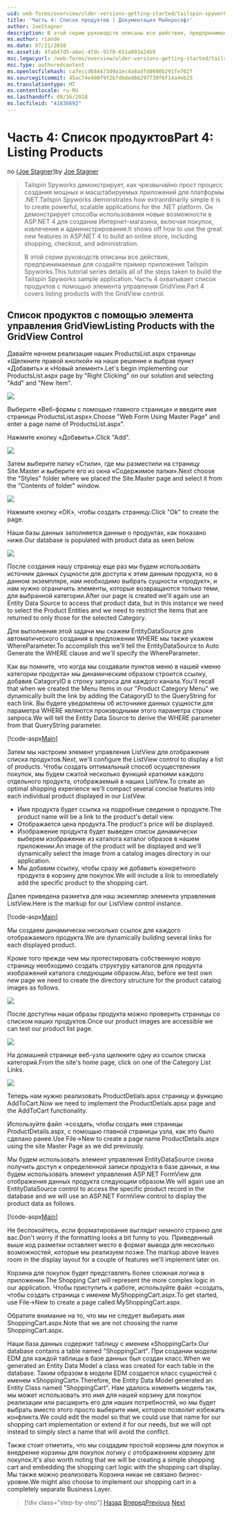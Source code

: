 ```yaml
---
uid: web-forms/overview/older-versions-getting-started/tailspin-spyworks/tailspin-spyworks-part-4
title: 'Часть 4: Список продуктов | Документация Майкрософт'
author: JoeStagner
description: В этой серии руководств описаны все действия, предпринимаемые для создайте пример приложения Tailspin Spyworks. Часть 4 охватывает список продуктов с GridView контракту...
ms.author: riande
ms.date: 07/21/2010
ms.assetid: 4fab47d5-a6ec-4fdc-91f0-651a093a24b9
msc.legacyurl: /web-forms/overview/older-versions-getting-started/tailspin-spyworks/tailspin-spyworks-part-4
msc.type: authoredcontent
ms.openlocfilehash: ca7eccd684473d9a1ec4a8adfd8690b291fe702f
ms.sourcegitcommit: 45ac74e400f9f2b7dbded66297730f6f14a4eb25
ms.translationtype: MT
ms.contentlocale: ru-RU
ms.lasthandoff: 08/16/2018
ms.locfileid: "41836692"
---
```

<a name="part-4-listing-products"></a><span data-ttu-id="e8e5b-104">Часть 4: Список продуктов</span><span class="sxs-lookup"><span data-stu-id="e8e5b-104">Part 4: Listing Products</span></span>
====================
<span data-ttu-id="e8e5b-105">по [(Joe Stagner)](https://github.com/JoeStagner)</span><span class="sxs-lookup"><span data-stu-id="e8e5b-105">by [Joe Stagner](https://github.com/JoeStagner)</span></span>

> <span data-ttu-id="e8e5b-106">Tailspin Spyworks демонстрирует, как чрезвычайно прост процесс создания мощных и масштабируемых приложений для платформы .NET.</span><span class="sxs-lookup"><span data-stu-id="e8e5b-106">Tailspin Spyworks demonstrates how extraordinarily simple it is to create powerful, scalable applications for the .NET platform.</span></span> <span data-ttu-id="e8e5b-107">Он демонстрирует способы использования новые возможности в ASP.NET 4 для создание Интернет-магазина, включая покупок, извлечения и администрирования.</span><span class="sxs-lookup"><span data-stu-id="e8e5b-107">It shows off how to use the great new features in ASP.NET 4 to build an online store, including shopping, checkout, and administration.</span></span>
> 
> <span data-ttu-id="e8e5b-108">В этой серии руководств описаны все действия, предпринимаемые для создайте пример приложения Tailspin Spyworks.</span><span class="sxs-lookup"><span data-stu-id="e8e5b-108">This tutorial series details all of the steps taken to build the Tailspin Spyworks sample application.</span></span> <span data-ttu-id="e8e5b-109">Часть 4 охватывает список продуктов с помощью элемента управления GridView.</span><span class="sxs-lookup"><span data-stu-id="e8e5b-109">Part 4 covers listing products with the GridView control.</span></span>


## <a id="_Toc260221670"></a>  <span data-ttu-id="e8e5b-110">Список продуктов с помощью элемента управления GridView</span><span class="sxs-lookup"><span data-stu-id="e8e5b-110">Listing Products with the GridView Control</span></span>

<span data-ttu-id="e8e5b-111">Давайте начнем реализация наших ProductsList.aspx страницы «Щелкните правой кнопкой» на наше решение и выбрав пункт «Добавить» и «Новый элемент».</span><span class="sxs-lookup"><span data-stu-id="e8e5b-111">Let's begin implementing our ProductsList.aspx page by "Right Clicking" on our solution and selecting "Add" and "New Item".</span></span>

![](tailspin-spyworks-part-4/_static/image1.jpg)

<span data-ttu-id="e8e5b-112">Выберите «Веб-формы с помощью главного страница» и введите имя страницы ProductsList.aspx».</span><span class="sxs-lookup"><span data-stu-id="e8e5b-112">Choose "Web Form Using Master Page" and enter a page name of ProductsList.aspx".</span></span>

<span data-ttu-id="e8e5b-113">Нажмите кнопку «Добавить».</span><span class="sxs-lookup"><span data-stu-id="e8e5b-113">Click "Add".</span></span>

![](tailspin-spyworks-part-4/_static/image2.jpg)

<span data-ttu-id="e8e5b-114">Затем выберите папку «Стили», где мы разместили на страницу Site.Master и выберите его из окна «Содержимое папки».</span><span class="sxs-lookup"><span data-stu-id="e8e5b-114">Next choose the "Styles" folder where we placed the Site.Master page and select it from the "Contents of folder" window.</span></span>

![](tailspin-spyworks-part-4/_static/image3.jpg)

<span data-ttu-id="e8e5b-115">Нажмите кнопку «ОК», чтобы создать страницу.</span><span class="sxs-lookup"><span data-stu-id="e8e5b-115">Click "Ok" to create the page.</span></span>

<span data-ttu-id="e8e5b-116">Наши базы данных заполняется данные о продуктах, как показано ниже.</span><span class="sxs-lookup"><span data-stu-id="e8e5b-116">Our database is populated with product data as seen below.</span></span>

![](tailspin-spyworks-part-4/_static/image4.jpg)

<span data-ttu-id="e8e5b-117">После создания нашу страницу еще раз мы будем использовать источник данных сущности для доступа к этим данным продукта, но в данном экземпляре, нам необходимо выбрать сущности «продукт», и нам нужно ограничить элементы, которые возвращаются только теми, для выбранной категории.</span><span class="sxs-lookup"><span data-stu-id="e8e5b-117">After our page is created we'll again use an Entity Data Source to access that product data, but in this instance we need to select the Product Entities and we need to restrict the items that are returned to only those for the selected Category.</span></span>

<span data-ttu-id="e8e5b-118">Для выполнения этой задачи мы скажем EntityDataSource для автоматического создания в предложении WHERE мы также укажем WhereParameter.</span><span class="sxs-lookup"><span data-stu-id="e8e5b-118">To accomplish this we'll tell the EntityDataSource to Auto Generate the WHERE clause and we'll specify the WhereParameter.</span></span>

<span data-ttu-id="e8e5b-119">Как вы помните, что когда мы создавали пунктов меню в нашей «меню категории продукта» мы динамическим образом строится ссылку, добавив CatagoryID в строку запроса для каждого канала.</span><span class="sxs-lookup"><span data-stu-id="e8e5b-119">You'll recall that when we created the Menu Items in our "Product Category Menu" we dynamically built the link by adding the CatagoryID to the QueryString for each link.</span></span> <span data-ttu-id="e8e5b-120">Вы будете уведомлены об источнике данных сущности для параметра WHERE являются производными этого параметра строки запроса.</span><span class="sxs-lookup"><span data-stu-id="e8e5b-120">We will tell the Entity Data Source to derive the WHERE parameter from that QueryString parameter.</span></span>

[!code-aspx[Main](tailspin-spyworks-part-4/samples/sample1.aspx)]

<span data-ttu-id="e8e5b-121">Затем мы настроим элемент управления ListView для отображения списка продуктов.</span><span class="sxs-lookup"><span data-stu-id="e8e5b-121">Next, we'll configure the ListView control to display a list of products.</span></span> <span data-ttu-id="e8e5b-122">Чтобы создать оптимальный способ осуществления покупок, мы будем сжатой несколько функций краткими каждого отдельного продукта, отображаемый в наших ListVew.</span><span class="sxs-lookup"><span data-stu-id="e8e5b-122">To create an optimal shopping experience we'll compact several concise features into each individual product displayed in our ListVew.</span></span>

- <span data-ttu-id="e8e5b-123">Имя продукта будет ссылка на подробные сведения о продукте.</span><span class="sxs-lookup"><span data-stu-id="e8e5b-123">The product name will be a link to the product's detail view.</span></span>
- <span data-ttu-id="e8e5b-124">Отображается цена продукта.</span><span class="sxs-lookup"><span data-stu-id="e8e5b-124">The product's price will be displayed.</span></span>
- <span data-ttu-id="e8e5b-125">Изображение продукта будет выведен список динамически выберем изображение из каталога каталог образов в нашем приложении.</span><span class="sxs-lookup"><span data-stu-id="e8e5b-125">An image of the product will be displayed and we'll dynamically select the image from a catalog images directory in our application.</span></span>
- <span data-ttu-id="e8e5b-126">Мы добавим ссылку, чтобы сразу же добавить конкретного продукта в корзину для покупок.</span><span class="sxs-lookup"><span data-stu-id="e8e5b-126">We will include a link to immediately add the specific product to the shopping cart.</span></span>

<span data-ttu-id="e8e5b-127">Далее приведена разметка для наш экземпляр элемента управления ListView.</span><span class="sxs-lookup"><span data-stu-id="e8e5b-127">Here is the markup for our ListView control instance.</span></span>

[!code-aspx[Main](tailspin-spyworks-part-4/samples/sample2.aspx)]

<span data-ttu-id="e8e5b-128">Мы создаем динамически несколько ссылок для каждого отображаемого продукта.</span><span class="sxs-lookup"><span data-stu-id="e8e5b-128">We are dynamically building several links for each displayed product.</span></span>

<span data-ttu-id="e8e5b-129">Кроме того прежде чем мы протестировать собственную новую страницу необходимо создать структуру каталогов для продукта изображений каталога следующим образом.</span><span class="sxs-lookup"><span data-stu-id="e8e5b-129">Also, before we test own new page we need to create the directory structure for the product catalog images as follows.</span></span>

![](tailspin-spyworks-part-4/_static/image1.png)

<span data-ttu-id="e8e5b-130">После доступны наши образы продукта можно проверить страницы со списком наших продуктов.</span><span class="sxs-lookup"><span data-stu-id="e8e5b-130">Once our product images are accessible we can test our product list page.</span></span>

![](tailspin-spyworks-part-4/_static/image5.jpg)

<span data-ttu-id="e8e5b-131">На домашней странице веб-узла щелкните одну из ссылок списка категорий.</span><span class="sxs-lookup"><span data-stu-id="e8e5b-131">From the site's home page, click on one of the Category List Links.</span></span>

![](tailspin-spyworks-part-4/_static/image6.jpg)

<span data-ttu-id="e8e5b-132">Теперь нам нужно реализовать ProductDetials.apsx страницу и функцию AddToCart.</span><span class="sxs-lookup"><span data-stu-id="e8e5b-132">Now we need to implement the ProductDetials.apsx page and the AddToCart functionality.</span></span>

<span data-ttu-id="e8e5b-133">Используйте файл -&gt;создать, чтобы создать имя страницы ProductDetails.aspx, с помощью главной страницы узла, как это было сделано ранее.</span><span class="sxs-lookup"><span data-stu-id="e8e5b-133">Use File-&gt;New to create a page name ProductDetails.aspx using the site Master Page as we did previously.</span></span>

<span data-ttu-id="e8e5b-134">Мы будем использовать элемент управления EntityDataSource снова получить доступ к определенной записи продукта в базе данных, и мы будем использовать элемент управления ASP.NET FormView для отображения данных продукта следующим образом.</span><span class="sxs-lookup"><span data-stu-id="e8e5b-134">We will again use an EntityDataSource control to access the specific product record in the database and we will use an ASP.NET FormView control to display the product data as follows.</span></span>

[!code-aspx[Main](tailspin-spyworks-part-4/samples/sample3.aspx)]

<span data-ttu-id="e8e5b-135">Не беспокойтесь, если форматирование выглядит немного странно для вас.</span><span class="sxs-lookup"><span data-stu-id="e8e5b-135">Don't worry if the formatting looks a bit funny to you.</span></span> <span data-ttu-id="e8e5b-136">Приведенный выше код разметки оставляет место в формат вывода для несколько возможностей, которые мы реализуем позже.</span><span class="sxs-lookup"><span data-stu-id="e8e5b-136">The markup above leaves room in the display layout for a couple of features we'll implement later on.</span></span>

<span data-ttu-id="e8e5b-137">Корзина для покупок будет представлять более сложная логика в приложении.</span><span class="sxs-lookup"><span data-stu-id="e8e5b-137">The Shopping Cart will represent the more complex logic in our application.</span></span> <span data-ttu-id="e8e5b-138">Чтобы приступить к работе, используйте файл -&gt;создать, чтобы создать страница с именем MyShoppingCart.aspx.</span><span class="sxs-lookup"><span data-stu-id="e8e5b-138">To get started, use File-&gt;New to create a page called MyShoppingCart.aspx.</span></span>

<span data-ttu-id="e8e5b-139">Обратите внимание на то, что мы не следует выбирать имя ShoppingCart.aspx.</span><span class="sxs-lookup"><span data-stu-id="e8e5b-139">Note that we are not choosing the name ShoppingCart.aspx.</span></span>

<span data-ttu-id="e8e5b-140">Наши база данных содержит таблицу с именем «ShoppingCart».</span><span class="sxs-lookup"><span data-stu-id="e8e5b-140">Our database contains a table named "ShoppingCart".</span></span> <span data-ttu-id="e8e5b-141">При создании модели EDM для каждой таблицы в базе данных был создан класс.</span><span class="sxs-lookup"><span data-stu-id="e8e5b-141">When we generated an Entity Data Model a class was created for each table in the database.</span></span> <span data-ttu-id="e8e5b-142">Таким образом в модели EDM создается класс сущностей с именем «ShoppingCart».</span><span class="sxs-lookup"><span data-stu-id="e8e5b-142">Therefore, the Entity Data Model generated an Entity Class named "ShoppingCart".</span></span> <span data-ttu-id="e8e5b-143">Нам удалось изменить модель так, мы может использовать это имя для нашей корзину для покупок реализации или расширить его для наших потребностей, но мы будет выбрать вместо этого просто выберите имя, которое позволит избежать конфликта.</span><span class="sxs-lookup"><span data-stu-id="e8e5b-143">We could edit the model so that we could use that name for our shopping cart implementation or extend it for our needs, but we will opt instead to simply slect a name that will avoid the conflict.</span></span>

<span data-ttu-id="e8e5b-144">Также стоит отметить, что мы создадим простой корзины для покупок и внедрение корзины для покупок логику с отображением корзину для покупок.</span><span class="sxs-lookup"><span data-stu-id="e8e5b-144">It's also worth noting that we will be creating a simple shopping cart and embedding the shopping cart logic with the shopping cart display.</span></span> <span data-ttu-id="e8e5b-145">Мы также можно реализовать Корзина никак не связано бизнес-уровне.</span><span class="sxs-lookup"><span data-stu-id="e8e5b-145">We might also choose to implement our shopping cart in a completely separate Business Layer.</span></span>

> [!div class="step-by-step"]
> <span data-ttu-id="e8e5b-146">[Назад](tailspin-spyworks-part-3.md)
> [Вперед](tailspin-spyworks-part-5.md)</span><span class="sxs-lookup"><span data-stu-id="e8e5b-146">[Previous](tailspin-spyworks-part-3.md)
[Next](tailspin-spyworks-part-5.md)</span></span>
